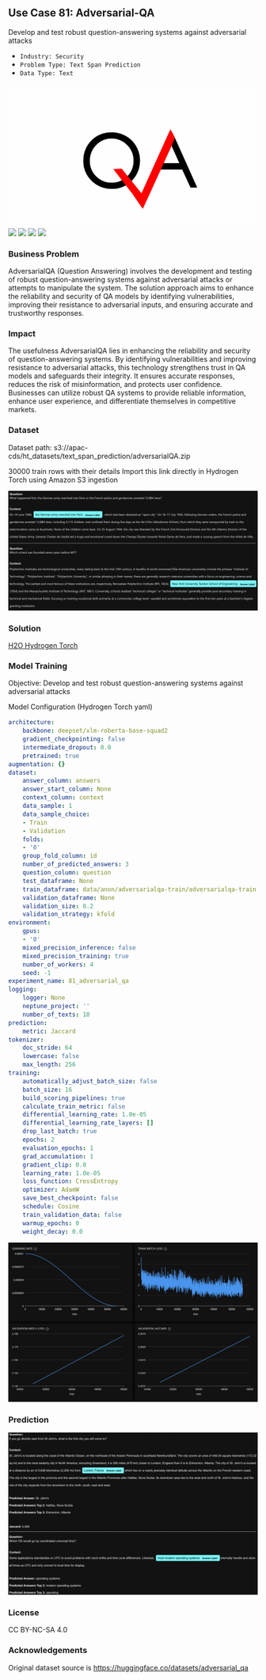 ## Use Case 81: Adversarial-QA

Develop and test robust question-answering systems against adversarial attacks 

- `Industry: Security`
- `Problem Type: Text Span Prediction`
- `Data Type: Text`

![](https://github.com/h2oai/ht-catalog/blob/646864e3c695f7c721514159bd6c59520dab7438/Assets/use-cases/adversarialqa/cover.png)
![](https://github.com/h2oai/ht-catalog/blob/646864e3c695f7c721514159bd6c59520dab7438/Assets/use-cases/adversarialqa/cover.jpg)
![](https://github.com/h2oai/ht-catalog/blob/646864e3c695f7c721514159bd6c59520dab7438/Assets/use-cases/adversarialqa/cover.jpeg)
![](https://github.com/h2oai/ht-catalog/blob/646864e3c695f7c721514159bd6c59520dab7438/Assets/use-cases/adversarialqa/cover.webp)
![](https://github.com/h2oai/ht-catalog/blob/646864e3c695f7c721514159bd6c59520dab7438/Assets/use-cases/adversarialqa/cover)

### Business Problem 

AdversarialQA (Question Answering) involves the development and testing of robust question-answering systems against adversarial attacks or attempts to manipulate the system. The solution approach aims to enhance the reliability and security of QA models by identifying vulnerabilities, improving their resistance to adversarial inputs, and ensuring accurate and trustworthy responses.

### Impact

The usefulness AdversarialQA lies in enhancing the reliability and security of question-answering systems. By identifying vulnerabilities and improving resistance to adversarial attacks, this technology strengthens trust in QA models and safeguards their integrity. It ensures accurate responses, reduces the risk of misinformation, and protects user confidence. Businesses can utilize robust QA systems to provide reliable information, enhance user experience, and differentiate themselves in competitive markets.

### Dataset

Dataset path: s3://apac-cds/ht_datasets/text_span_prediction/adversarialQA.zip

30000 train rows with their details Import this link directly in Hydrogen Torch using Amazon S3 ingestion

![train data](https://github.com/h2oai/ht-catalog/blob/646864e3c695f7c721514159bd6c59520dab7438/Assets/use-cases/adversarialqa/train%20data.png)

### Solution

[H2O Hydrogen Torch](https://docs.h2o.ai/h2o-hydrogen-torch/)

### Model Training

Objective: Develop and test robust question-answering systems against adversarial attacks 

Model Configuration (Hydrogen Torch yaml)

```yaml
architecture:
    backbone: deepset/xlm-roberta-base-squad2
    gradient_checkpointing: false
    intermediate_dropout: 0.0
    pretrained: true
augmentation: {}
dataset:
    answer_column: answers
    answer_start_column: None
    context_column: context
    data_sample: 1
    data_sample_choice:
    - Train
    - Validation
    folds:
    - '0'
    group_fold_column: id
    number_of_predicted_answers: 3
    question_column: question
    test_dataframe: None
    train_dataframe: data/anon/adversarialqa-train/adversarialqa-train.csv
    validation_dataframe: None
    validation_size: 0.2
    validation_strategy: kfold
environment:
    gpus:
    - '0'
    mixed_precision_inference: false
    mixed_precision_training: true
    number_of_workers: 4
    seed: -1
experiment_name: 81_adversarial_qa
logging:
    logger: None
    neptune_project: ''
    number_of_texts: 10
prediction:
    metric: Jaccard
tokenizer:
    doc_stride: 64
    lowercase: false
    max_length: 256
training:
    automatically_adjust_batch_size: false
    batch_size: 16
    build_scoring_pipelines: true
    calculate_train_metric: false
    differential_learning_rate: 1.0e-05
    differential_learning_rate_layers: []
    drop_last_batch: true
    epochs: 2
    evaluation_epochs: 1
    grad_accumulation: 1
    gradient_clip: 0.0
    learning_rate: 1.0e-05
    loss_function: CrossEntropy
    optimizer: AdamW
    save_best_checkpoint: false
    schedule: Cosine
    train_validation_data: false
    warmup_epochs: 0
    weight_decay: 0.0

```

![chart](https://github.com/h2oai/ht-catalog/blob/646864e3c695f7c721514159bd6c59520dab7438/Assets/use-cases/adversarialqa/chart.png)


### Prediction

![Predictions](https://github.com/h2oai/ht-catalog/blob/646864e3c695f7c721514159bd6c59520dab7438/Assets/use-cases/adversarialqa/Validation%20Predictions.png)

### License

CC BY-NC-SA 4.0

### Acknowledgements

Original dataset source is https://huggingface.co/datasets/adversarial_qa
